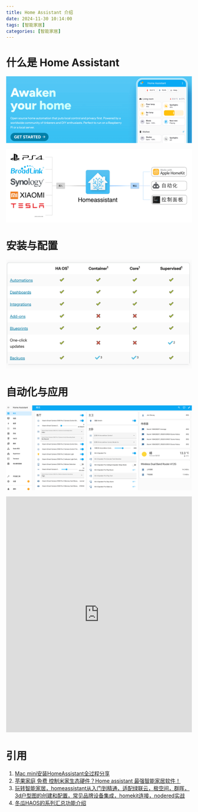 ```yaml
---
title: Home Assistant 介绍
date: 2024-11-30 10:14:00
tags: [智能家居]
categories: [智能家居]
---
```


# 什么是 Home Assistant

![](/images/posts/25_home_assistant_intro/intro.png)

![](/images/posts/25_home_assistant_intro/link.webp)

# 安装与配置

![](/images/posts/25_home_assistant_intro/install.png)

# 自动化与应用

![](/images/posts/25_home_assistant_intro/home.png)

<iframe width="100%" height="640" src="https://www.youtube.com/embed/ByIwxuBLjp4" title="HomeAssistant Demo" frameborder="0" allow="accelerometer; autoplay; clipboard-write; encrypted-media; gyroscope; picture-in-picture; web-share" referrerpolicy="strict-origin-when-cross-origin" allowfullscreen></iframe>

# 引用

1. [Mac mini安装HomeAssistant全过程分享](https://www.bilibili.com/video/BV1mp4y1o7Z8/?vd_source=dabf59603118b360c1ac1dbb24a49e35)
2. [苹果家庭 免费 控制米家生态硬件？Home assistant 最强智能家居软件！](https://www.bilibili.com/video/BV1DH41ezEte)
3. [玩转智能家居，homeassistant从入门到精通，适配绿联云，极空间，群晖，3d户型图的创建和配置，常见品牌设备集成，homekit连接，nodered实战](https://www.bilibili.com/video/BV1h94y1w7oN)
4. [冬瓜HAOS的系列汇总功能介绍](https://bbs.hassbian.com/thread-24065-1-1.html)